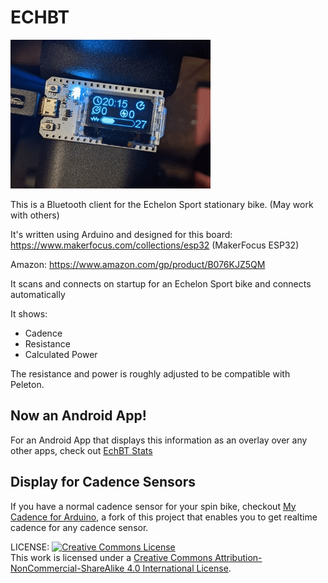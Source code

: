# ECHBT
![Screenshot](icons/screenshot.png)

This is a Bluetooth client for the Echelon Sport stationary bike. (May work with others)

It's written using Arduino and designed for this board: https://www.makerfocus.com/collections/esp32 (MakerFocus ESP32)

Amazon: https://www.amazon.com/gp/product/B076KJZ5QM

It scans and connects on startup for an Echelon Sport bike and connects automatically

It shows:
* Cadence
* Resistance
* Calculated Power

The resistance and power is roughly adjusted to be compatible with Peleton.

## Now an Android App!
For an Android App that displays this information as an overlay over any other apps, check out [EchBT Stats](https://www.echbt.com)

## Display for Cadence Sensors
If you have a normal cadence sensor for your spin bike, checkout [My Cadence for Arduino](https://github.com/jamesmontemagno/mycadence-arduino), a fork of this project that enables you to get realtime cadence for any cadence sensor.

LICENSE: <a rel="license" href="http://creativecommons.org/licenses/by-nc-sa/4.0/"><img alt="Creative Commons License" style="border-width:0" src="https://i.creativecommons.org/l/by-nc-sa/4.0/80x15.png" /></a><br />This work is licensed under a <a rel="license" href="http://creativecommons.org/licenses/by-nc-sa/4.0/">Creative Commons Attribution-NonCommercial-ShareAlike 4.0 International License</a>.


